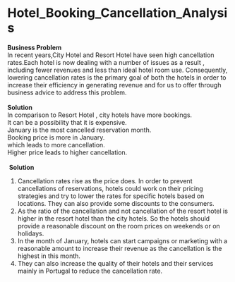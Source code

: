 # Hotel_Booking_Cancellation_Analysis
**Business Problem**<br>
In recent years,City Hotel and Resort Hotel have seen high cancellation rates.Each hotel is now dealing with a number of issues as a result , including fewer revenues and less than ideal hotel room use. Consequently, lowering cancellation rates is the primary goal of both the hotels in order to increase their efficiency in generating revenue and for us to offer through business advice to address this problem.<br>
<br>
<b>Solution</b><br>
In comparison to Resort Hotel , city hotels have more bookings.<br>
It can be a possibility that it is expensive.<br>
January is the most cancelled reservation month.<br>
Booking price is more in January.<br>
which leads to more cancellation.<br>
Higher price leads to higher cancellation.<br><br>
﻿
<strong>Solution</strong>
1. Cancellation rates rise as the price does. In order to prevent cancellations of reservations, hotels could work on their pricing strategies and try to lower the rates for specific hotels based on locations. They can also provide some discounts to the consumers.
2. As the ratio of the cancellation and not cancellation of the resort hotel is higher in the resort hotel than the city hotels. So the hotels should provide a reasonable discount on the room prices on weekends or on holidays.
3. In the month of January, hotels can start campaigns or marketing with a reasonable amount to increase their revenue as the cancellation is the highest in this month.
4. They can also increase the quality of their hotels and their services mainly in Portugal to reduce the cancellation rate.

